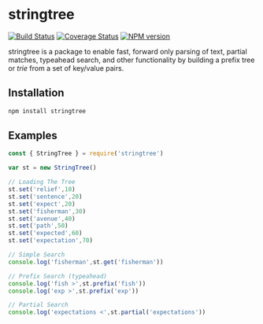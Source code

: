 # stringtree

[![Build Status](https://img.shields.io/travis/tomdionysus/stringtree-js/master.svg)](https://travis-ci.org/tomdionysus/stringtree-js)
[![Coverage Status](https://coveralls.io/repos/github/tomdionysus/stringtree-js/badge.svg?branch=master)](https://coveralls.io/github/tomdionysus/stringtree-js?branch=master)
[![NPM version](https://img.shields.io/npm/v/stringtree.svg)](https://www.npmjs.com/package/stringtree)

stringtree is a package to enable fast, forward only parsing of text, partial matches, typeahead search, and other functionality by building a prefix tree or *trie* from a set of key/value pairs.


## Installation
```bash
npm install stringtree
```

## Examples
```javascript
const { StringTree } = require('stringtree')

var st = new StringTree()

// Loading The Tree
st.set('relief',10)
st.set('sentence',20)
st.set('expect',20)
st.set('fisherman',30)
st.set('avenue',40)
st.set('path',50)
st.set('expected',60)
st.set('expectation',70)

// Simple Search
console.log('fisherman',st.get('fisherman'))

// Prefix Search (typeahead)
console.log('fish >',st.prefix('fish'))
console.log('exp >',st.prefix('exp'))

// Partial Search
console.log('expectations <',st.partial('expectations'))

```